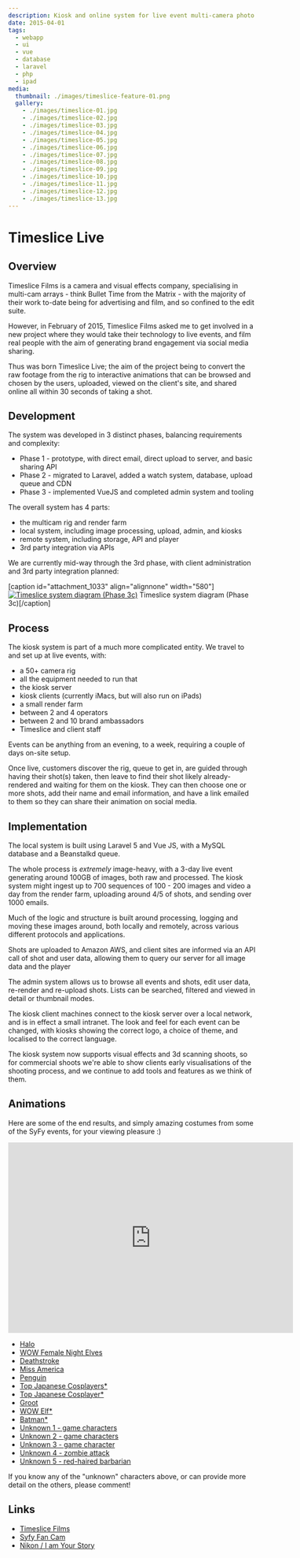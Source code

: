 ```yaml
---
description: Kiosk and online system for live event multi-camera photo studio
date: 2015-04-01
tags:
  - webapp
  - ui
  - vue
  - database
  - laravel
  - php
  - ipad
media:
  thumbnail: ./images/timeslice-feature-01.png
  gallery:
    - ./images/timeslice-01.jpg
    - ./images/timeslice-02.jpg
    - ./images/timeslice-03.jpg
    - ./images/timeslice-04.jpg
    - ./images/timeslice-05.jpg
    - ./images/timeslice-06.jpg
    - ./images/timeslice-07.jpg
    - ./images/timeslice-08.jpg
    - ./images/timeslice-09.jpg
    - ./images/timeslice-10.jpg
    - ./images/timeslice-11.jpg
    - ./images/timeslice-12.jpg
    - ./images/timeslice-13.jpg
---
```


# Timeslice Live

## Overview

Timeslice Films is a camera and visual effects company, specialising in multi-cam arrays - think Bullet Time from the Matrix - with the majority of their work to-date being for advertising and film, and so confined to the edit suite.

However, in February of 2015, Timeslice Films asked me to get involved in a new project where they would take their technology to live events, and film real people with the aim of generating brand engagement via social media sharing.

Thus was born Timeslice Live; the aim of the project being to convert the raw footage from the rig to interactive animations that can be browsed and chosen by the users, uploaded, viewed on the client's site, and shared online all within 30 seconds of taking a shot.

## Development

The system was developed in 3 distinct phases, balancing requirements and complexity:

- Phase 1 - prototype, with direct email, direct upload to server, and basic sharing API
- Phase 2 - migrated to Laravel, added a watch system, database, upload queue and CDN
- Phase 3 - implemented VueJS and completed admin system and tooling

The overall system has 4 parts:

- the multicam rig and render farm
- local system, including image processing, upload, admin, and kiosks
- remote system, including storage, API and player
- 3rd party integration via APIs

We are currently mid-way through the 3rd phase, with client administration and 3rd party integration planned:

\[caption id="attachment\_1033" align="alignnone" width="580"\][![Timeslice system diagram (Phase 3c)](http://davestewart.co.uk/wp-content/uploads/work/html/timeslice-live/timeslice-system-diagram-phase-03c-580x366.png)](./images/timeslice-system-diagram-phase-03c.png) Timeslice system diagram (Phase 3c)\[/caption\]

## Process

The kiosk system is part of a much more complicated entity. We travel to and set up at live events, with:

- a 50+ camera rig
- all the equipment needed to run that
- the kiosk server
- kiosk clients (currently iMacs, but will also run on iPads)
- a small render farm
- between 2 and 4 operators
- between 2 and 10 brand ambassadors
- Timeslice and client staff

Events can be anything from an evening, to a week, requiring a couple of days on-site setup.

Once live, customers discover the rig, queue to get in, are guided through having their shot(s) taken, then leave to find their shot likely already-rendered and waiting for them on the kiosk. They can then choose one or more shots, add their name and email information, and have a link emailed to them so they can share their animation on social media.

## Implementation

The local system is built using Laravel 5 and Vue JS, with a MySQL database and a Beanstalkd queue.

The whole process is _extremely_ image-heavy, with a 3-day live event generating around 100GB of images, both raw and processed. The kiosk system might ingest up to 700 sequences of 100 - 200 images and video a day from the render farm, uploading around 4/5 of shots, and sending over 1000 emails.

Much of the logic and structure is built around processing, logging and moving these images around, both locally and remotely, across various different protocols and applications.

Shots are uploaded to Amazon AWS, and client sites are informed via an API call of shot and user data, allowing them to query our server for all image data and the player

The admin system allows us to browse all events and shots, edit user data, re-render and re-upload shots. Lists can be searched, filtered and viewed in detail or thumbnail modes.

The kiosk client machines connect to the kiosk server over a local network, and is in effect a small intranet. The look and feel for each event can be changed, with kiosks showing the correct logo, a choice of theme, and localised to the correct language.

The kiosk system now supports visual effects and 3d scanning shoots, so for commercial shoots we're able to show clients early visualisations of the shooting process, and we continue to add tools and features as we think of them.

## Animations

Here are some of the end results, and simply amazing costumes from some of the SyFy events, for your viewing pleasure :)

<iframe id="player" src="http://timeslicelive.com/media/player.html?shotId=9rf2O" width="580" height="387" frameborder="0"></iframe>

- [Halo](http://timeslicelive.com/media/player.html?shotId=9rf2O)
- [WOW Female Night Elves](http://timeslicelive.com/media/player.html?shotId=ERfn4)
- [Deathstroke](http://timeslicelive.com/media/player.html?shotId=4xfmK)
- [Miss America](http://timeslicelive.com/media/player.html?shotId=L9fmE)
- [Penguin](http://timeslicelive.com/media/player.html?shotId=1wfk2)
- [Top Japanese Cosplayers\*](http://timeslicelive.com/media/player.html?shotId=68fX3)
- [Top Japanese Cosplayer\*](http://timeslicelive.com/media/player.html?shotId=ERfo0)
- [Groot](http://timeslicelive.com/media/player.html?shotId=DkfJw)
- [WOW Elf\*](http://timeslicelive.com/media/player.html?shotId=G6fy0)
- [Batman\*](http://timeslicelive.com/media/player.html?shotId=R6fy1)
- [Unknown 1 - game characters](http://timeslicelive.com/media/player.html?shotId=68fGE)
- [Unknown 2 - game characters](http://timeslicelive.com/media/player.html?shotId=BBfZl)
- [Unknown 3 - game character](http://timeslicelive.com/media/player.html?shotId=W6f6M)
- [Unknown 4 - zombie attack](http://timeslicelive.com/media/player.html?shotId=PNfDD)
- [Unknown 5 - red-haired barbarian](http://timeslicelive.com/media/player.html?shotId=4xfY7)

If you know any of the "unknown" characters above, or can provide more detail on the others, please comment!

## Links

- [Timeslice Films](http://timeslicefilms.com/)
- [Syfy Fan Cam](http://syfy.co.uk/welcome-fancam)
- [Nikon / I am Your Story](https://iamyourstory.fr/experience-360)

 

<script>// <![CDATA[ var $player = $('#player'); $(window).on('resize', function() { $player.height($player.width() * (387 / 580)); $player.get(0).src = $player.get(0).src; }).trigger('resize'); $('#shots a').on('click', function(event) { event.preventDefault(); $player.attr('src', event.currentTarget.href); }); // ]]></script>

